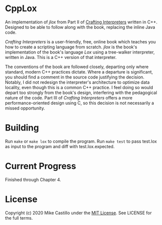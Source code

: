 # CppLox

An implementation of *jlox* from Part II of [Crafting Interpreters](https://www.craftinginterpreters.com/) written in C++. Designed to be able to follow along with the book, replacing the inline Java code.

*Crafting Interpreters* is a user-friendly, free, online book which teaches you how to create a scripting language from scratch. *jlox* is the book's implementation of the book's language *Lox* using a tree-walker interpreter, written in Java. This is a C++ version of that interpreter.

The conventions of the book are followed closely, departing only where standard, modern C++ practices dictate. Where a departure is significant, you should find a comment in the source code justifying the decision. Notably, I did not redesign the interpreter's architecture to optimize data locality, even though this is a common C++ practice. I feel doing so would depart too strongly from the book's design, interfering with the pedagogical nature of the code. Part III of *Crafting Interpreters* offers a more performance-oriented design using C, so this decision is not necessarily a missed opportunity.


# Building

Run `make` or `make lox` to compile the program. Run `make test` to pass test.lox as input to the program and diff with test.lox.expected.


# Current Progress

Finished through Chapter 4.


# License

Copyright (c) 2020 Mike Castillo under the [MIT License](https://choosealicense.com/licenses/mit/). See LICENSE for the full terms.
